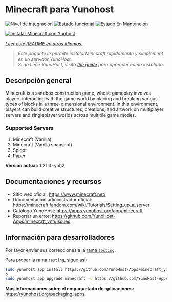 <!--
Este archivo README esta generado automaticamente<https://github.com/YunoHost/apps/tree/master/tools/readme_generator>
No se debe editar a mano.
-->

# Minecraft para Yunohost

[![Nivel de integración](https://dash.yunohost.org/integration/minecraft.svg)](https://ci-apps.yunohost.org/ci/apps/minecraft/) ![Estado funcional](https://ci-apps.yunohost.org/ci/badges/minecraft.status.svg) ![Estado En Mantención](https://ci-apps.yunohost.org/ci/badges/minecraft.maintain.svg)

[![Instalar Minecraft con Yunhost](https://install-app.yunohost.org/install-with-yunohost.svg)](https://install-app.yunohost.org/?app=minecraft)

*[Leer este README en otros idiomas.](./ALL_README.md)*

> *Este paquete le permite instalarMinecraft rapidamente y simplement en un servidor YunoHost.*  
> *Si no tiene YunoHost, visita [the guide](https://yunohost.org/install) para aprender como instalarla.*

## Descripción general

Minecraft is a sandbox construction game, whose gameplay involves players interacting with the game world by placing and breaking various types of blocks in a three-dimensional environment. In this environment, players can build creative structures, creations, and artwork on multiplayer servers and singleplayer worlds across multiple game modes.

### Supported Servers
 
1. Minecraft (Vanilla)
2. Minecraft (Vanilla snapshot)
3. Spigot
4. Paper


**Versión actual:** 1.21.3~ynh2
## Documentaciones y recursos

- Sitio web oficial: <https://www.minecraft.net/>
- Documentación administrador oficial: <https://minecraft.fandom.com/wiki/Tutorials/Setting_up_a_server>
- Catálogo YunoHost: <https://apps.yunohost.org/app/minecraft>
- Reportar un error: <https://github.com/YunoHost-Apps/minecraft_ynh/issues>

## Información para desarrolladores

Por favor enviar sus correcciones a la [rama `testing`](https://github.com/YunoHost-Apps/minecraft_ynh/tree/testing).

Para probar la rama `testing`, sigue asÍ:

```bash
sudo yunohost app install https://github.com/YunoHost-Apps/minecraft_ynh/tree/testing --debug
o
sudo yunohost app upgrade minecraft -u https://github.com/YunoHost-Apps/minecraft_ynh/tree/testing --debug
```

**Mas informaciones sobre el empaquetado de aplicaciones:** <https://yunohost.org/packaging_apps>
